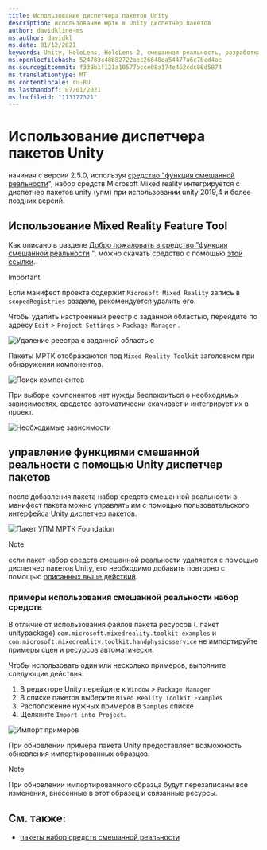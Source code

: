 ```yaml
---
title: Использование диспетчера пакетов Unity
description: использование мртк в Unity диспетчер пакетов
author: davidkline-ms
ms.author: davidkl
ms.date: 01/12/2021
keywords: Unity, HoloLens, HoloLens 2, смешанная реальность, разработка, мртк пакеты,
ms.openlocfilehash: 524783c48b82722aec26648ea54477a6c7bcd4ae
ms.sourcegitcommit: f338b1f121a10577bcce08a174e462cdc86d5874
ms.translationtype: MT
ms.contentlocale: ru-RU
ms.lasthandoff: 07/01/2021
ms.locfileid: "113177321"
---
```

# <a name="using-the-unity-package-manager"></a>Использование диспетчера пакетов Unity

начиная с версии 2.5.0, используя [средство "функция смешанной реальности](/windows/mixed-reality/develop/unity/welcome-to-mr-feature-tool)", набор средств Microsoft Mixed reality интегрируется с диспетчер пакетов unity (упм) при использовании unity 2019,4 и более поздних версий.

## <a name="using-the-mixed-reality-feature-tool"></a>Использование Mixed Reality Feature Tool

Как описано в разделе [Добро пожаловать в средство "функция смешанной реальности](/windows/mixed-reality/develop/unity/welcome-to-mr-feature-tool) ", можно скачать средство с помощью [этой ссылки](https://aka.ms/MRFeatureTool).

> [!IMPORTANT]
> Если манифест проекта содержит `Microsoft Mixed Reality` запись в `scopedRegistries` разделе, рекомендуется удалить его.
>
> Чтобы удалить настроенный реестр с заданной областью, перейдите по адресу `Edit`  >  `Project Settings`  >  `Package Manager` .
>
> ![Удаление реестра с заданной областью](../features/images/packaging/RemoveScopedRegistry.png)

Пакеты МРТК отображаются под `Mixed Reality Toolkit` заголовком при обнаружении компонентов.

![Поиск компонентов](../features/images/packaging/DiscoverFeatures.png)

При выборе компонентов нет нужды беспокоиться о необходимых зависимостях, средство автоматически скачивает и интегрирует их в проект.

![Необходимые зависимости](../features/images/packaging/RequiredDependencies.png)

## <a name="managing-mixed-reality-features-with-the-unity-package-manager"></a>управление функциями смешанной реальности с помощью Unity диспетчер пакетов

после добавления пакета набор средств смешанной реальности в манифест пакета можно управлять им с помощью пользовательского интерфейса Unity диспетчер пакетов.

![Пакет УПМ МРТК Foundation](../features/images/packaging/MRTK_FoundationUPM.png)

> [!NOTE]
> если пакет набор средств смешанной реальности удаляется с помощью диспетчер пакетов Unity, его необходимо добавить повторно с помощью [описанных выше действий](#using-the-mixed-reality-feature-tool).

### <a name="using-mixed-reality-toolkit-examples"></a>примеры использования смешанной реальности набор средств

В отличие от использования файлов пакета ресурсов (. пакет unitypackage) `com.microsoft.mixedreality.toolkit.examples` и `com.microsoft.mixedreality.toolkit.handphysicsservice` не импортируйте примеры сцен и ресурсов автоматически.

Чтобы использовать один или несколько примеров, выполните следующие действия.

1. В редакторе Unity перейдите к `Window` > `Package Manager`
1. В списке пакетов выберите `Mixed Reality Toolkit Examples`
1. Расположение нужных примеров в `Samples` списке
1. Щелкните `Import into Project`.

![Импорт примеров](../features/images/packaging/MRTK_ExamplesUpm.png)

При обновлении примера пакета Unity предоставляет возможность обновления импортированных образцов.

> [!NOTE]
> При обновлении импортированного образца будут перезаписаны все изменения, внесенные в этот образец и связанные ресурсы.

## <a name="see-also"></a>См. также:

- [пакеты набор средств смешанной реальности](../packages/mrtk-packages.md)
